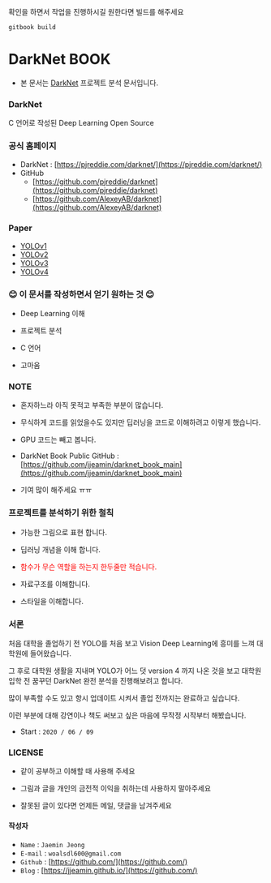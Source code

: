 확인을 하면서 작업을 진행하시길 원한다면 빌드를 해주세요

```
gitbook build
```

# DarkNet BOOK

- 본 문서는 [DarkNet](https://github.com/pjreddie/darknet) 프로젝트 분석 문서입니다.

### DarkNet

C 언어로 작성된 Deep Learning Open Source

### 공식 홈페이지

- DarkNet : [https://pjreddie.com/darknet/](https://pjreddie.com/darknet/)
- GitHub
  + [https://github.com/pjreddie/darknet](https://github.com/pjreddie/darknet)
  + [https://github.com/AlexeyAB/darknet](https://github.com/AlexeyAB/darknet)

### Paper

- [YOLOv1](https://arxiv.org/abs/1506.02640)
- [YOLOv2](https://arxiv.org/abs/1612.08242)
- [YOLOv3](https://arxiv.org/abs/1804.02767)
- [YOLOv4](https://arxiv.org/abs/2004.10934)

### :blush: 이 문서를 작성하면서 얻기 원하는 것 :blush:

- Deep Learning 이해

- 프로젝트 분석

- C 언어

- 고마움

### NOTE

- 혼자하느라 아직 못적고 부족한 부분이 많습니다.

- 무식하게 코드를 읽었을수도 있지만 딥러닝을 코드로 이해하려고 이렇게 했습니다.

- GPU 코드는 빼고 봅니다.

- DarkNet Book Public GitHub : [https://github.com/jjeamin/darknet_book_main](https://github.com/jjeamin/darknet_book_main)

- 기여 많이 해주세요 ㅠㅠ

### 프로젝트를 분석하기 위한 철칙

- 가능한 그림으로 표현 합니다.

- 딥러닝 개념을 이해 합니다.

- <span style="color:red"> 함수가 무슨 역할을 하는지 한두줄만 적습니다. </span>

- 자료구조를 이해합니다.

- 스타일을 이해합니다.

### 서론

처음 대학을 졸업하기 전 YOLO를 처음 보고 Vision Deep Learning에 흥미를 느껴 대학원에 들어왔습니다.

그 후로 대학원 생활을 지내며 YOLO가 어느 덧 version 4 까지 나온 것을 보고 대학원 입학 전 꿈꾸던 DarkNet 완전 분석을 진행해보려고 합니다.

많이 부족할 수도 있고 항시 업데이트 시켜서 졸업 전까지는 완료하고 싶습니다.

이런 부분에 대해 강연이나 책도 써보고 싶은 마음에 무작정 시작부터 해봤습니다.

- Start : `2020 / 06 / 09`

### LICENSE

- 같이 공부하고 이해할 때 사용해 주세요

- 그림과 글을 개인의 금전적 이익을 취하는데 사용하지 말아주세요

- 잘못된 글이 있다면 언제든 메일, 댓글을 남겨주세요

#### 작성자

- `Name` : `Jaemin Jeong`
- `E-mail` : `woalsdl600@gmail.com`
- `Github` : [https://github.com/](https://github.com/)
- `Blog` : [https://jjeamin.github.io/](https://github.com/)
